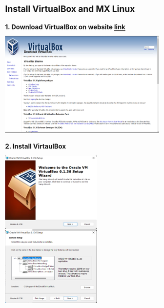 # Install VirtualBox and MX Linux

## 1. Download VirtualBox on website [link](https://www.virtualbox.org/wiki/Downloads)
<img src="Screenshot 2022-08-05 130827.png" alt="VirtualBox Web" width="640" height="317"/>

## 2. Install VirtaulBox
<img src="Screenshot 2022-08-05 131230.png" alt="VirtualBox Install 1" width="300" height="240"/>



<img src="Screenshot 2022-08-05 131311.png" alt="VirtualBox Install 2" width="300" height="240"/>
